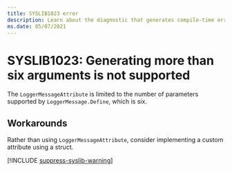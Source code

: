 ```yaml
---
title: SYSLIB1023 error
description: Learn about the diagnostic that generates compile-time error SYSLIB1023.
ms.date: 05/07/2021
---
```


# SYSLIB1023: Generating more than six arguments is not supported

The `LoggerMessageAttribute` is limited to the number of parameters supported by `LoggerMessage.Define`, which is six.

## Workarounds

Rather than using `LoggerMessageAttribute`, consider implementing a custom attribute using a struct.

[!INCLUDE [suppress-syslib-warning](includes/suppress-source-generator-diagnostics.md)]
